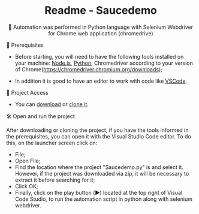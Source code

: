<h1 align="center">Readme - Saucedemo</h1>
<p align="center"> 📍 Automation was performed in Python language with Selenium Webdriver for Chrome web application (chromedrive)</p>

<p align="left">📄 Prerequisites</p>

- Before starting, you will need to have the following tools installed on your machine:
[Node.js](https://nodejs.org/en/), [Python](https://www.python.org/downloads/), Chromedriver according to your version of Chrome(https://chromedriver.chromium.org/downloads);

- In addition it is good to have an editor to work with code like [VSCode](https://code.visualstudio.com/).

<p align="left">📁 Project Access</p>

- You can [download](https://github.com/dangonlis/Saucedemo---Automation/archive/refs/heads/main.zip) or [clone it](https://github.com/dangonlis/Saucedemo---Automation.git).

<p align="left">🛠️ Open and run the project</p>

After downloading or cloning the project, if you have the tools informed in the prerequisites, you can open it with the Visual Studio Code editor. To do this, on the launcher screen click on:

- File;
- Open File;
- Find the location where the project "Saucedemo.py" is and select it. However, if the project was downloaded via zip, it will be necessary to extract it before searching for it;
- Click OK;
- Finally, click on the play button (▶️) located at the top right of Visual Code Studio, to run the automation script in python along with selenium webdriver.
